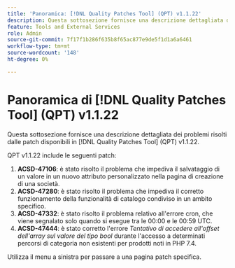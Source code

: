 ```yaml
---
title: 'Panoramica: [!DNL Quality Patches Tool] (QPT) v1.1.22'
description: Questa sottosezione fornisce una descrizione dettagliata dei problemi risolti dalle patch disponibili in  [!DNL Quality Patches Tool] (QPT) v1.1.22.
feature: Tools and External Services
role: Admin
source-git-commit: 7f17f1b286f635b8f65ac877e9de5f1d1a6a6461
workflow-type: tm+mt
source-wordcount: '148'
ht-degree: 0%

---
```


# Panoramica di [!DNL Quality Patches Tool] (QPT) v1.1.22

Questa sottosezione fornisce una descrizione dettagliata dei problemi risolti dalle patch disponibili in [!DNL Quality Patches Tool] (QPT) v1.1.22.

QPT v1.1.22 include le seguenti patch:

1. **ACSD-47106**: è stato risolto il problema che impediva il salvataggio di un valore in un nuovo attributo personalizzato nella pagina di creazione di una società.
1. **ACSD-47280**: è stato risolto il problema che impediva il corretto funzionamento della funzionalità di catalogo condiviso in un ambito specifico.
1. **ACSD-47332**: è stato risolto il problema relativo all&#39;errore cron, che viene segnalato solo quando si esegue tra le 00:00 e le 00:59 UTC.
1. **ACSD-47444**: è stato corretto l&#39;errore _Tentativo di accedere all&#39;offset dell&#39;array sul valore del tipo bool_ durante l&#39;accesso a determinati percorsi di categoria non esistenti per prodotti noti in PHP 7.4.

Utilizza il menu a sinistra per passare a una pagina patch specifica.
